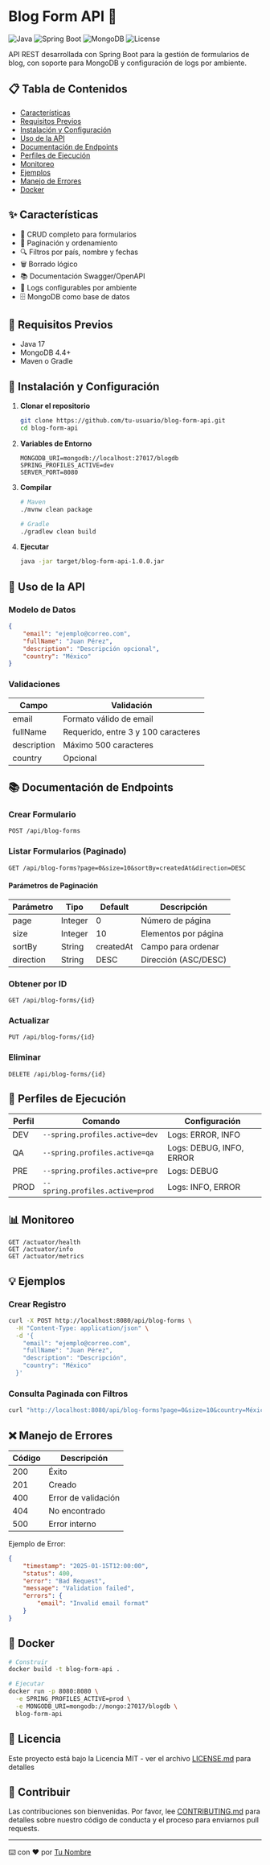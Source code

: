 # Blog Form API 📝

![Java](https://img.shields.io/badge/Java-17-orange)
![Spring Boot](https://img.shields.io/badge/Spring%20Boot-3.2.0-brightgreen)
![MongoDB](https://img.shields.io/badge/MongoDB-4.4%2B-green)
![License](https://img.shields.io/badge/license-MIT-blue)

API REST desarrollada con Spring Boot para la gestión de formularios de blog, con soporte para MongoDB y configuración de logs por ambiente.

## 📋 Tabla de Contenidos
- [Características](#-características)
- [Requisitos Previos](#-requisitos-previos)
- [Instalación y Configuración](#-instalación-y-configuración)
- [Uso de la API](#-uso-de-la-api)
- [Documentación de Endpoints](#-documentación-de-endpoints)
- [Perfiles de Ejecución](#-perfiles-de-ejecución)
- [Monitoreo](#-monitoreo)
- [Ejemplos](#-ejemplos)
- [Manejo de Errores](#-manejo-de-errores)
- [Docker](#-docker)

## ✨ Características

* 📌 CRUD completo para formularios
* 📄 Paginación y ordenamiento
* 🔍 Filtros por país, nombre y fechas
* 🗑️ Borrado lógico
* 📚 Documentación Swagger/OpenAPI
* 📝 Logs configurables por ambiente
* 🗄️ MongoDB como base de datos

## 🔧 Requisitos Previos

* Java 17
* MongoDB 4.4+
* Maven o Gradle

## 🚀 Instalación y Configuración

1. **Clonar el repositorio**
   ```bash
   git clone https://github.com/tu-usuario/blog-form-api.git
   cd blog-form-api
   ```

2. **Variables de Entorno**
   ```properties
   MONGODB_URI=mongodb://localhost:27017/blogdb
   SPRING_PROFILES_ACTIVE=dev
   SERVER_PORT=8080
   ```

3. **Compilar**
   ```bash
   # Maven
   ./mvnw clean package

   # Gradle
   ./gradlew clean build
   ```

4. **Ejecutar**
   ```bash
   java -jar target/blog-form-api-1.0.0.jar
   ```

## 🔄 Uso de la API

### Modelo de Datos
```json
{
    "email": "ejemplo@correo.com",
    "fullName": "Juan Pérez",
    "description": "Descripción opcional",
    "country": "México"
}
```

### Validaciones
| Campo | Validación |
|-------|------------|
| email | Formato válido de email |
| fullName | Requerido, entre 3 y 100 caracteres |
| description | Máximo 500 caracteres |
| country | Opcional |

## 📚 Documentación de Endpoints

### Crear Formulario
```http
POST /api/blog-forms
```

### Listar Formularios (Paginado)
```http
GET /api/blog-forms?page=0&size=10&sortBy=createdAt&direction=DESC
```

#### Parámetros de Paginación
| Parámetro | Tipo | Default | Descripción |
|-----------|------|---------|-------------|
| page | Integer | 0 | Número de página |
| size | Integer | 10 | Elementos por página |
| sortBy | String | createdAt | Campo para ordenar |
| direction | String | DESC | Dirección (ASC/DESC) |

### Obtener por ID
```http
GET /api/blog-forms/{id}
```

### Actualizar
```http
PUT /api/blog-forms/{id}
```

### Eliminar
```http
DELETE /api/blog-forms/{id}
```

## 🔧 Perfiles de Ejecución

| Perfil | Comando | Configuración |
|--------|---------|---------------|
| DEV | `--spring.profiles.active=dev` | Logs: ERROR, INFO |
| QA | `--spring.profiles.active=qa` | Logs: DEBUG, INFO, ERROR |
| PRE | `--spring.profiles.active=pre` | Logs: DEBUG |
| PROD | `--spring.profiles.active=prod` | Logs: INFO, ERROR |

## 📊 Monitoreo

```http
GET /actuator/health
GET /actuator/info
GET /actuator/metrics
```

## 💡 Ejemplos

### Crear Registro
```bash
curl -X POST http://localhost:8080/api/blog-forms \
  -H "Content-Type: application/json" \
  -d '{
    "email": "ejemplo@correo.com",
    "fullName": "Juan Pérez",
    "description": "Descripción",
    "country": "México"
  }'
```

### Consulta Paginada con Filtros
```bash
curl "http://localhost:8080/api/blog-forms?page=0&size=10&country=México"
```

## ❌ Manejo de Errores

| Código | Descripción |
|--------|-------------|
| 200 | Éxito |
| 201 | Creado |
| 400 | Error de validación |
| 404 | No encontrado |
| 500 | Error interno |

Ejemplo de Error:
```json
{
    "timestamp": "2025-01-15T12:00:00",
    "status": 400,
    "error": "Bad Request",
    "message": "Validation failed",
    "errors": {
        "email": "Invalid email format"
    }
}
```

## 🐳 Docker

```bash
# Construir
docker build -t blog-form-api .

# Ejecutar
docker run -p 8080:8080 \
  -e SPRING_PROFILES_ACTIVE=prod \
  -e MONGODB_URI=mongodb://mongo:27017/blogdb \
  blog-form-api
```

## 📄 Licencia

Este proyecto está bajo la Licencia MIT - ver el archivo [LICENSE.md](LICENSE.md) para detalles

## 🤝 Contribuir

Las contribuciones son bienvenidas. Por favor, lee [CONTRIBUTING.md](CONTRIBUTING.md) para detalles sobre nuestro código de conducta y el proceso para enviarnos pull requests.

---
⌨️ con ❤️ por [Tu Nombre](https://github.com/tu-usuario)